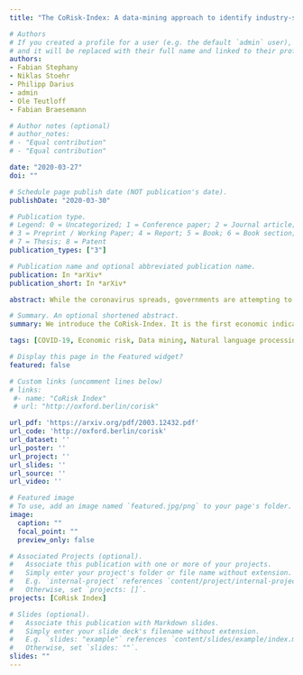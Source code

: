 ```yaml
---
title: "The CoRisk-Index: A data-mining approach to identify industry-specific risk assessments related to COVID-19 in real-time"

# Authors
# If you created a profile for a user (e.g. the default `admin` user), write the username (folder name) here 
# and it will be replaced with their full name and linked to their profile.
authors:
- Fabian Stephany
- Niklas Stoehr
- Philipp Darius
- admin
- Ole Teutloff
- Fabian Braesemann

# Author notes (optional)
# author_notes:
# - "Equal contribution"
# - "Equal contribution"

date: "2020-03-27"
doi: ""

# Schedule page publish date (NOT publication's date).
publishDate: "2020-03-30"

# Publication type.
# Legend: 0 = Uncategorized; 1 = Conference paper; 2 = Journal article;
# 3 = Preprint / Working Paper; 4 = Report; 5 = Book; 6 = Book section;
# 7 = Thesis; 8 = Patent
publication_types: ["3"]

# Publication name and optional abbreviated publication name.
publication: In *arXiv*
publication_short: In *arXiv*

abstract: While the coronavirus spreads, governments are attempting to reduce contagion rates at the expense of negative economic effects. Market expectations plummeted, foreshadowing the risk of a global economic crisis and mass unemployment. Governments provide huge financial aid programmes to mitigate the economic shocks. To achieve higher effectiveness with such policy measures, it is key to identify the industries that are most in need of support. In this study, we introduce a data-mining approach to measure industry-specific risks related to COVID-19. We examine company risk reports filed to the U.S. Securities and Exchange Commission (SEC). This alternative data set can complement more traditional economic indicators in times of the fast-evolving crisis as it allows for a real-time analysis of risk assessments. Preliminary findings suggest that the companies' awareness towards corona-related business risks is ahead of the overall stock market developments. Our approach allows to distinguish the industries by their risk awareness towards COVID-19. Based on natural language processing, we identify corona-related risk topics and their perceived relevance for different industries. The preliminary findings are summarised as an up-to-date online index. The CoRisk-Index tracks the industry-specific risk assessments related to the crisis, as it spreads through the economy. The tracking tool is updated weekly. It could provide relevant empirical data to inform models on the economic effects of the crisis. Such complementary empirical information could ultimately help policymakers to effectively target financial support in order to mitigate the economic shocks of the crisis.

# Summary. An optional shortened abstract.
summary: We introduce the CoRisk-Index. It is the first economic indicator of industry-specific risk assessments related to Covid-19.

tags: [COVID-19, Economic risk, Data mining, Natural language processing]

# Display this page in the Featured widget?
featured: false

# Custom links (uncomment lines below)
# links:
 #- name: "CoRisk Index"
 # url: "http://oxford.berlin/corisk"

url_pdf: 'https://arxiv.org/pdf/2003.12432.pdf'
url_code: 'http://oxford.berlin/corisk'
url_dataset: ''
url_poster: ''
url_project: ''
url_slides: ''
url_source: ''
url_video: ''

# Featured image
# To use, add an image named `featured.jpg/png` to your page's folder. 
image:
  caption: ""
  focal_point: ""
  preview_only: false

# Associated Projects (optional).
#   Associate this publication with one or more of your projects.
#   Simply enter your project's folder or file name without extension.
#   E.g. `internal-project` references `content/project/internal-project/index.md`.
#   Otherwise, set `projects: []`.
projects: [CoRisk Index]

# Slides (optional).
#   Associate this publication with Markdown slides.
#   Simply enter your slide deck's filename without extension.
#   E.g. `slides: "example"` references `content/slides/example/index.md`.
#   Otherwise, set `slides: ""`.
slides: ""
---
```


